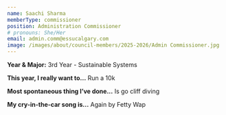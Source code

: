 ```yaml
---
name: Saachi Sharma
memberType: commissioner
position: Administration Commissioner
# pronouns: She/Her
email: admin.comm@essucalgary.com
image: /images/about/council-members/2025-2026/Admin Commissioner.jpg
---
```


**Year & Major:** 3rd Year - Sustainable Systems

**This year, I really want to...** Run a 10k

**Most spontaneous thing I’ve done...** Is go cliff diving

**My cry-in-the-car song is...** Again by Fetty Wap

